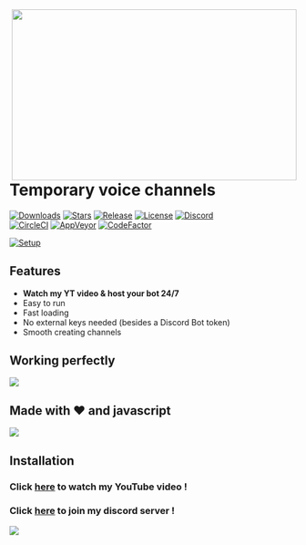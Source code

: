 <img align="right" src="https://raw.githubusercontent.com/mrmotchy/stuff/main/Kopie%20von%20Black%20and%20Red%20Gaming%20YouTube%20Channel%20Art.png" height="300" width="500">

# Temporary voice channels

[![Downloads](https://img.shields.io/github/downloads/jagrosh/MusicBot/total.svg)](https://discord.gg/9ZrzNkzeN4)
[![Stars](https://img.shields.io/github/stars/jagrosh/MusicBot.svg)](https://discord.gg/9ZrzNkzeN4)
[![Release](https://img.shields.io/github/release/jagrosh/MusicBot.svg)](https://discord.gg/9ZrzNkzeN4)
[![License](https://img.shields.io/github/license/jagrosh/MusicBot.svg)](https://discord.gg/9ZrzNkzeN4)
[![Discord](https://discordapp.com/api/guilds/147698382092238848/widget.png)](https://discord.gg/9ZrzNkzeN4)<br>
[![CircleCI](https://img.shields.io/circleci/project/github/jagrosh/MusicBot/master.svg)](https://discord.gg/9ZrzNkzeN4)
[![AppVeyor](https://ci.appveyor.com/api/projects/status/gdu6nyte5psj6xfk/branch/master?svg=true)](https://discord.gg/9ZrzNkzeN4)
[![CodeFactor](https://www.codefactor.io/repository/github/jagrosh/musicbot/badge)](https://discord.gg/9ZrzNkzeN4)

[![Setup](http://i.imgur.com/VvXYp5j.png)](https://www.youtube.com/channel/UCmkPzf-eAJsiuCh-5kz4Abw)

## Features
  * **Watch my YT video & host your bot 24/7**
  * Easy to run
  * Fast loading
  * No external keys needed (besides a Discord Bot token)
  * Smooth creating channels

## Working perfectly

![](https://media.giphy.com/media/jIuFgHQjbPyeVJEini/giphy.gif)
  
  
## Made with ❤️ and javascript

![](https://www.deutschlandfunk.de/media/thumbs/f/fd8809a9ea11ff5cf290d79682745fffv1_max_755x425_b3535db83dc50e27c1bb1392364c95a2.jpg?key=5f6454)

## Installation


 ### Click [here](https://www.youtube.com/channel/UCmkPzf-eAJsiuCh-5kz4Abw) to watch my YouTube video !


 ### Click [here](https://dsc.gg/dst74) to join my discord server !

![](https://imagepool.yourfone.de/v2/page/magazin/discord-app/v18244-page-magazin-discord-app-header/v18244-page-magazin-discord-app-header-1200px.jpg)
